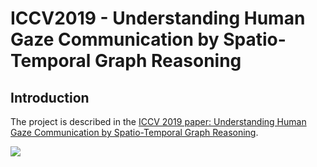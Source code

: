 
# ICCV2019 - Understanding Human Gaze Communication by Spatio-Temporal Graph Reasoning

Introduction
----

The project is described in the [ICCV 2019 paper: Understanding Human Gaze Communication by Spatio-Temporal Graph Reasoning](https://lifengfan.github.io/files/iccv19/ICCV19_Gaze_Communication.pdf).   

![](https://github.com/LifengFan/docs/teaser.png)  
